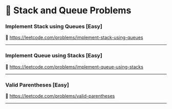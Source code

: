 # 🔗 Stack and Queue Problems

### Implement Stack using Queues [Easy]

🔗 https://leetcode.com/problems/implement-stack-using-queues

---

### Implement Queue using Stacks [Easy]

🔗 https://leetcode.com/problems/implement-queue-using-stacks

---

### Valid Parentheses [Easy]

🔗 https://leetcode.com/problems/valid-parentheses

---
